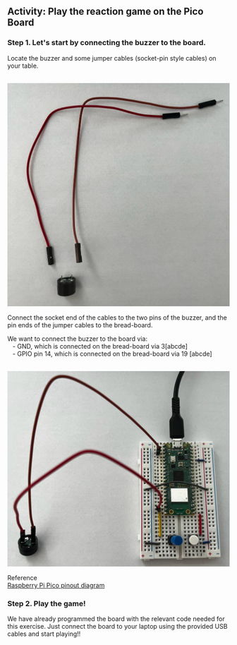 ## Activity: Play the reaction game on the Pico Board


### Step 1. Let's start by connecting the buzzer to the board. <br>
   Locate the buzzer and some jumper cables (socket-pin style cables) on your table. <br>

  &nbsp; &nbsp; ![Exercise 3: Buzzer](https://github.com/GHCFW/WorkshopExercise23/blob/main/images/Buzzer_Connections.jpeg)

  Connect the socket end of the cables to the two pins of the buzzer, and the pin ends of the jumper cables to the bread-board.

  We want to connect the buzzer to the board via: <br>
   &nbsp; &nbsp;- GND, which is connected on the bread-board via 3[abcde] <br>
   &nbsp; &nbsp;- GPIO pin 14, which is connected on the bread-board via 19 [abcde] <br>

   &nbsp; &nbsp; ![Exercise 3: Connecting Buzzer to the Board](https://github.com/GHCFW/WorkshopExercise23/blob/main/images/Buzzer_On_Board.jpeg)

   Reference <br>
      [Raspberry Pi Pico pinout diagram](https://datasheets.raspberrypi.com/pico/Pico-R3-A4-Pinout.pdf?_gl=1*1ish86u*_ga*MTc0NDY1MTcyMC4xNjk0MDQ3NTcw*_ga_22FD70LWDS*MTY5NDA1MTUwNC4yLjAuMTY5NDA1MTUwNS4wLjAuMA..)


### Step 2. Play the game!
  We have already programmed the board with the relevant code needed for this exercise. 
  Just connect the board to your laptop using the provided USB cables and start playing!!
